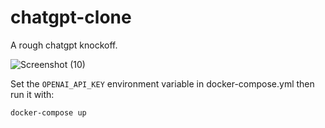 # chatgpt-clone
A rough chatgpt knockoff.

![Screenshot (10)](https://user-images.githubusercontent.com/109597800/220134815-bd588b7b-0215-4869-adda-604aefe3a905.png)

Set the `OPENAI_API_KEY` environment variable in docker-compose.yml then run it with:

`docker-compose up`

